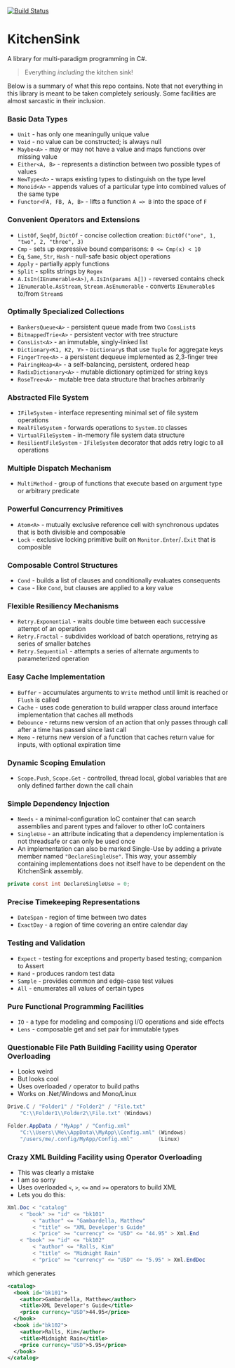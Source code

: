 [![Build Status](https://travis-ci.org/rkoeninger/KitchenSink.svg?branch=master)](https://travis-ci.org/rkoeninger/KitchenSink)

# KitchenSink

A library for multi-paradigm programming in C#.

> Everything *including* the kitchen sink!

Below is a summary of what this repo contains. Note that not everything in this library is meant to be taken completely seriously. Some facilities are almost sarcastic in their inclusion.

### Basic Data Types

  * `Unit` - has only one meaningully unique value
  * `Void` - no value can be constructed; is always null
  * `Maybe<A>` - may or may not have a value and maps functions over missing value
  * `Either<A, B>` - represents a distinction between two possible types of values
  * `NewType<A>` - wraps existing types to distinguish on the type level
  * `Monoid<A>` - appends values of a particular type into combined values of the same type
  * `Functor<FA, FB, A, B>` - lifts a function `A => B` into the space of `F`

### Convenient Operators and Extensions

  * `ListOf`, `SeqOf`, `DictOf` - concise collection creation: `DictOf("one", 1, "two", 2, "three", 3)`
  * `Cmp` - sets up expressive bound comparisons: `0 <= Cmp(x) < 10`
  * `Eq`, `Same`, `Str`, `Hash` - null-safe basic object operations
  * `Apply` - partially apply functions
  * `Split` - splits strings by `Regex`
  * `A.IsIn(IEnumerable<A>)`, `A.IsIn(params A[])` - reversed contains check
  * `IEnumerable.AsStream`, `Stream.AsEnumerable` - converts `IEnumerable`s to/from `Stream`s

### Optimally Specialized Collections

  * `BankersQueue<A>` - persistent queue made from two `ConsList`s
  * `BitmappedTrie<A>` - persistent vector with tree structure
  * `ConsList<A>` - an immutable, singly-linked list
  * `Dictionary<K1, K2, V>` - `Dictionary`s that use `Tuple` for aggregate keys
  * `FingerTree<A>` - a persistent dequeue implemented as 2,3-finger tree
  * `PairingHeap<A>` - a self-balancing, persistent, ordered heap
  * `RadixDictionary<A>` - mutable dictionary optimized for string keys
  * `RoseTree<A>` - mutable tree data structure that braches arbitrarily

### Abstracted File System

  * `IFileSystem` - interface representing minimal set of file system operations
  * `RealFileSystem` - forwards operations to `System.IO` classes
  * `VirtualFileSystem` - in-memory file system data structure
  * `ResilientFileSystem` - `IFileSystem` decorator that adds retry logic to all operations

### Multiple Dispatch Mechanism

  * `MultiMethod` - group of functions that execute based on argument type or arbitrary predicate

### Powerful Concurrency Primitives

  * `Atom<A>` - mutually exclusive reference cell with synchronous updates that is both divisible and composable
  * `Lock` - exclusive locking primitive built on `Monitor.Enter`/`.Exit` that is composible

### Composable Control Structures

  * `Cond` - builds a list of clauses and conditionally evaluates consequents
  * `Case` - like `Cond`, but clauses are applied to a key value

### Flexible Resiliency Mechanisms

  * `Retry.Exponential` - waits double time between each successive attempt of an operation
  * `Retry.Fractal` - subdivides workload of batch operations, retrying as series of smaller batches
  * `Retry.Sequential` - attempts a series of alternate arguments to parameterized operation

### Easy Cache Implementation

  * `Buffer` - accumulates arguments to `Write` method until limit is reached or `Flush` is called
  * `Cache` - uses code generation to build wrapper class around interface implementation that caches all methods
  * `Debounce` - returns new version of an action that only passes through call after a time has passed since last call
  * `Memo` - returns new version of a function that caches return value for inputs, with optional expiration time

### Dynamic Scoping Emulation

  * `Scope.Push`, `Scope.Get` - controlled, thread local, global variables that are only defined farther down the call chain

### Simple Dependency Injection

  * `Needs` - a minimal-configuration IoC container that can search assemblies and parent types and failover to other IoC containers
  * `SingleUse` - an attribute indicating that a dependency implementation is not threadsafe or can only be used once
  * An implementation can also be marked Single-Use by adding a private member named `"DeclareSingleUse"`. This way, your assembly containing implementations does not itself have to be dependent on the KitchenSink assembly.

```csharp
private const int DeclareSingleUse = 0;
```

### Precise Timekeeping Representations

  * `DateSpan` - region of time between two dates
  * `ExactDay` - a region of time covering an entire calendar day

### Testing and Validation

  * `Expect` - testing for exceptions and property based testing; companion to Assert
  * `Rand` - produces random test data
  * `Sample` - provides common and edge-case test values
  * `All` - enumerates all values of certain types

### Pure Functional Programming Facilities

  * `IO` - a type for modeling and composing I/O operations and side effects
  * `Lens` - composable get and set pair for immutable types

### Questionable File Path Building Facility using Operator Overloading

  * Looks weird
  * But looks cool
  * Uses overloaded `/` operator to build paths
  * Works on .Net/Windows and Mono/Linux
 
```csharp
Drive.C / "Folder1" / "Folder2" / "File.txt"
    "C:\\Folder1\\Folder2\\File.txt" (Windows)

Folder.AppData / "MyApp" / "Config.xml"
    "C:\\Users\\Me\\AppData\\MyApp\\Config.xml" (Windows)
    "/users/me/.config/MyApp/Config.xml"        (Linux)
```

### Crazy XML Building Facility using Operator Overloading

  * This was clearly a mistake
  * I am so sorry
  * Uses overloaded `<`, `>`, `<=` and `>=` operators to build XML
  * Lets you do this:

```csharp
Xml.Doc < "catalog"
    < "book" >= "id" <= "bk101"
        < "author" <= "Gambardella, Matthew"
        < "title" <= "XML Developer's Guide"
        < "price" >= "currency" <= "USD" <= "44.95" > Xml.End
    < "book" >= "id" <= "bk102"
        < "author" <= "Ralls, Kim"
        < "title" <= "Midnight Rain"
        < "price" >= "currency" <= "USD" <= "5.95" > Xml.EndDoc
```

which generates

```xml
<catalog>
  <book id="bk101">
    <author>Gambardella, Matthew</author>
    <title>XML Developer's Guide</title>
    <price currency="USD">44.95</price>
  </book>
  <book id="bk102">
    <author>Ralls, Kim</author>
    <title>Midnight Rain</title>
    <price currency="USD">5.95</price>
  </book>
</catalog>
```
